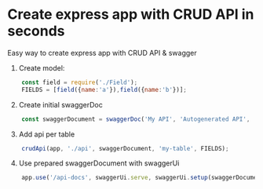 # Create express app with CRUD API in seconds

Easy way to create express app with CRUD API &amp; swagger



1. Create model:
```javascript
    const field = require('./Field');
    FIELDS = [field({name:'a'}),field({name:'b'})];
```
2. Create initial swaggerDoc
```javascript
    const swaggerDocument = swaggerDoc('My API', 'Autogenerated API', '1.0');
```
3. Add api per table
```javascript
    crudApi(app, './api', swaggerDocument, 'my-table', FIELDS);
```
4. Use prepared swaggerDocument with swaggerUi
```javascript
    app.use('/api-docs', swaggerUi.serve, swaggerUi.setup(swaggerDocument));
```

